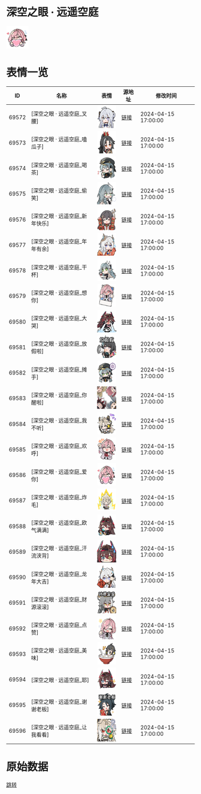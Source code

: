 # 深空之眼 · 远遥空庭

<img src="./cover.png" height="60" alt="cover" />

# 表情一览

|ID|名称|表情|源地址|修改时间|
|----|----|----|----|----|
|69572|[深空之眼 · 远遥空庭_叉腰]|<img src="./pic/069572_%5B深空之眼 · 远遥空庭_叉腰%5D.png" height="60" alt="叉腰"/>|[链接](https://i0.hdslb.com/bfs/garb/093130bbc16ccd0b4d4158874027c26826247f75.png)|2024-04-15 17:00:00|
|69573|[深空之眼 · 远遥空庭_嗑瓜子]|<img src="./pic/069573_%5B深空之眼 · 远遥空庭_嗑瓜子%5D.png" height="60" alt="嗑瓜子"/>|[链接](https://i0.hdslb.com/bfs/garb/54786585d1385c65da60258db886103d00852446.png)|2024-04-15 17:00:00|
|69574|[深空之眼 · 远遥空庭_喝茶]|<img src="./pic/069574_%5B深空之眼 · 远遥空庭_喝茶%5D.png" height="60" alt="喝茶"/>|[链接](https://i0.hdslb.com/bfs/garb/02f6d252ee52c8c01e4b66a760c9077b7248432b.png)|2024-04-15 17:00:00|
|69575|[深空之眼 · 远遥空庭_偷笑]|<img src="./pic/069575_%5B深空之眼 · 远遥空庭_偷笑%5D.png" height="60" alt="偷笑"/>|[链接](https://i0.hdslb.com/bfs/garb/ea8d5053058f6f15b5805e9ef331988917b02f58.png)|2024-04-15 17:00:00|
|69576|[深空之眼 · 远遥空庭_新年快乐]|<img src="./pic/069576_%5B深空之眼 · 远遥空庭_新年快乐%5D.png" height="60" alt="新年快乐"/>|[链接](https://i0.hdslb.com/bfs/garb/a088a2382bd521ec1d6b5423b4e82461494c63d0.png)|2024-04-15 17:00:00|
|69577|[深空之眼 · 远遥空庭_年年有余]|<img src="./pic/069577_%5B深空之眼 · 远遥空庭_年年有余%5D.png" height="60" alt="年年有余"/>|[链接](https://i0.hdslb.com/bfs/garb/b5f6ca96020c34904eb72d125f2a5574a4af7e0f.png)|2024-04-15 17:00:00|
|69578|[深空之眼 · 远遥空庭_干杯]|<img src="./pic/069578_%5B深空之眼 · 远遥空庭_干杯%5D.png" height="60" alt="干杯"/>|[链接](https://i0.hdslb.com/bfs/garb/8dc046b4b016159b4084fe62f53bd0b75ec450da.png)|2024-04-15 17:00:00|
|69579|[深空之眼 · 远遥空庭_想你]|<img src="./pic/069579_%5B深空之眼 · 远遥空庭_想你%5D.png" height="60" alt="想你"/>|[链接](https://i0.hdslb.com/bfs/garb/3fbfd2ef6f6fbbd7bb06bb63cf7a43c30f558549.png)|2024-04-15 17:00:00|
|69580|[深空之眼 · 远遥空庭_大哭]|<img src="./pic/069580_%5B深空之眼 · 远遥空庭_大哭%5D.png" height="60" alt="大哭"/>|[链接](https://i0.hdslb.com/bfs/garb/fdfd26335e5a85ead7d9f0e8ec46edaa0bc2290e.png)|2024-04-15 17:00:00|
|69581|[深空之眼 · 远遥空庭_放假啦]|<img src="./pic/069581_%5B深空之眼 · 远遥空庭_放假啦%5D.png" height="60" alt="放假啦"/>|[链接](https://i0.hdslb.com/bfs/garb/a31ca222663f89e5fc528cc516659d4ec39e1e38.png)|2024-04-15 17:00:00|
|69582|[深空之眼 · 远遥空庭_摊手]|<img src="./pic/069582_%5B深空之眼 · 远遥空庭_摊手%5D.png" height="60" alt="摊手"/>|[链接](https://i0.hdslb.com/bfs/garb/15de223a1fac30b36eb0a489eab3fd5447ed1338.png)|2024-04-15 17:00:00|
|69583|[深空之眼 · 远遥空庭_你醒啦]|<img src="./pic/069583_%5B深空之眼 · 远遥空庭_你醒啦%5D.png" height="60" alt="你醒啦"/>|[链接](https://i0.hdslb.com/bfs/garb/d7bfc80be0f46fb73282d7ea787748b3567e4894.png)|2024-04-15 17:00:00|
|69584|[深空之眼 · 远遥空庭_我不听]|<img src="./pic/069584_%5B深空之眼 · 远遥空庭_我不听%5D.png" height="60" alt="我不听"/>|[链接](https://i0.hdslb.com/bfs/garb/82a2ba224df341ebee39e9ac0b96802f339af01c.png)|2024-04-15 17:00:00|
|69585|[深空之眼 · 远遥空庭_欢呼]|<img src="./pic/069585_%5B深空之眼 · 远遥空庭_欢呼%5D.png" height="60" alt="欢呼"/>|[链接](https://i0.hdslb.com/bfs/garb/d2b547b75daf2d7a8fb806abc5b4e77e1a003e2a.png)|2024-04-15 17:00:00|
|69586|[深空之眼 · 远遥空庭_爱你]|<img src="./pic/069586_%5B深空之眼 · 远遥空庭_爱你%5D.png" height="60" alt="爱你"/>|[链接](https://i0.hdslb.com/bfs/garb/f888b861962006dc896e3eff354820dfcd79342f.png)|2024-04-15 17:00:00|
|69587|[深空之眼 · 远遥空庭_炸毛]|<img src="./pic/069587_%5B深空之眼 · 远遥空庭_炸毛%5D.png" height="60" alt="炸毛"/>|[链接](https://i0.hdslb.com/bfs/garb/e170c31bf58d7a16d52bb615eeb841e824500e54.png)|2024-04-15 17:00:00|
|69588|[深空之眼 · 远遥空庭_欧气满满]|<img src="./pic/069588_%5B深空之眼 · 远遥空庭_欧气满满%5D.png" height="60" alt="欧气满满"/>|[链接](https://i0.hdslb.com/bfs/garb/9a5b39a746d32394deb8697a35140866832700a0.png)|2024-04-15 17:00:00|
|69589|[深空之眼 · 远遥空庭_汗流浃背]|<img src="./pic/069589_%5B深空之眼 · 远遥空庭_汗流浃背%5D.png" height="60" alt="汗流浃背"/>|[链接](https://i0.hdslb.com/bfs/garb/85997ef48c88c0b686e9bb13faf50d85c671c63b.png)|2024-04-15 17:00:00|
|69590|[深空之眼 · 远遥空庭_龙年大吉]|<img src="./pic/069590_%5B深空之眼 · 远遥空庭_龙年大吉%5D.png" height="60" alt="龙年大吉"/>|[链接](https://i0.hdslb.com/bfs/garb/f2f4fd2bfe9f8fa4fdc70000f36253e71f9c5364.png)|2024-04-15 17:00:00|
|69591|[深空之眼 · 远遥空庭_财源滚滚]|<img src="./pic/069591_%5B深空之眼 · 远遥空庭_财源滚滚%5D.png" height="60" alt="财源滚滚"/>|[链接](https://i0.hdslb.com/bfs/garb/95d002050eed520ebfc1e5ab2cf6b6c0e98a37a1.png)|2024-04-15 17:00:00|
|69592|[深空之眼 · 远遥空庭_点赞]|<img src="./pic/069592_%5B深空之眼 · 远遥空庭_点赞%5D.png" height="60" alt="点赞"/>|[链接](https://i0.hdslb.com/bfs/garb/32834c56bba0209fb5419b787a7452a338b61489.png)|2024-04-15 17:00:00|
|69593|[深空之眼 · 远遥空庭_美味]|<img src="./pic/069593_%5B深空之眼 · 远遥空庭_美味%5D.png" height="60" alt="美味"/>|[链接](https://i0.hdslb.com/bfs/garb/8d77228040725e6f8ba6a99251e396b946b2f419.png)|2024-04-15 17:00:00|
|69594|[深空之眼 · 远遥空庭_耶]|<img src="./pic/069594_%5B深空之眼 · 远遥空庭_耶%5D.png" height="60" alt="耶"/>|[链接](https://i0.hdslb.com/bfs/garb/bdaf5283f4ed0feb941efd4e25bea39fdfbdfcf4.png)|2024-04-15 17:00:00|
|69595|[深空之眼 · 远遥空庭_谢谢老板]|<img src="./pic/069595_%5B深空之眼 · 远遥空庭_谢谢老板%5D.png" height="60" alt="谢谢老板"/>|[链接](https://i0.hdslb.com/bfs/garb/3e87f243ece1981d2e528f0b204d22540ebd772c.png)|2024-04-15 17:00:00|
|69596|[深空之眼 · 远遥空庭_让我看看]|<img src="./pic/069596_%5B深空之眼 · 远遥空庭_让我看看%5D.png" height="60" alt="让我看看"/>|[链接](https://i0.hdslb.com/bfs/garb/65e98b25eab309d4985efc22d5a54bbc5c4e1f14.png)|2024-04-15 17:00:00|

# 原始数据

[跳转](./raw.json)


